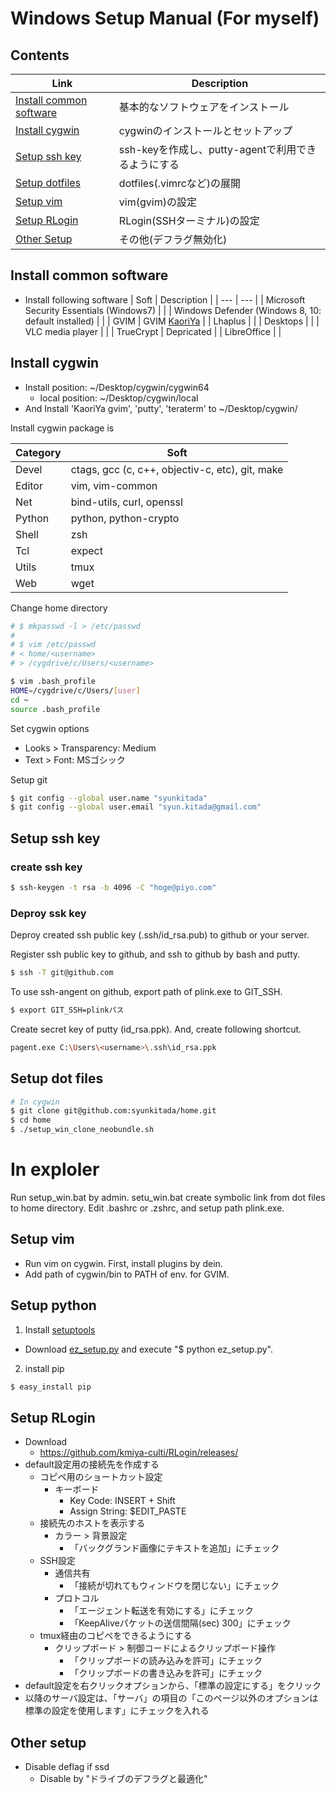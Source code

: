 # Windows Setup Manual (For myself)


## Contents
| Link | Description |
| --- | --- |
| [Install common software](#install-common-software) | 基本的なソフトウェアをインストール |
| [Install cygwin](#install-cygwin)                   | cygwinのインストールとセットアップ |
| [Setup ssh key](#setup-ssh-key)                     | ssh-keyを作成し、putty-agentで利用できるようにする |
| [Setup dotfiles](#setup-dotfiles)                   | dotfiles(.vimrcなど)の展開 |
| [Setup vim](#setup-vim)                             | vim(gvim)の設定 |
| [Setup RLogin](#setup-rlogin)                       | RLogin(SSHターミナル)の設定 |
| [Other Setup](#other-setup)                         | その他(デフラグ無効化) |



## Install common software
* Install following software
| Soft | Description |
| --- | --- |
| Microsoft Security Essentials (Windows7)            | |
| Windows Defender (Windows 8, 10: default installed) | |
| GVIM                                                | GVIM [KaoriYa](https://www.kaoriya.net/) |
| Lhaplus                                             | |
| Desktops                                            | |
| VLC media player                                    | |
| TrueCrypt                                           | Depricated |
| LibreOffice                                         | |


## Install cygwin
* Install position: ~/Desktop/cygwin/cygwin64
  * local position: ~/Desktop/cygwin/local
* And Install 'KaoriYa gvim', 'putty', 'teraterm' to ~/Desktop/cygwin/

Install cygwin package is

| Category | Soft |
| --- | --- |
| Devel  | ctags, gcc (c, c++, objectiv-c, etc), git, make |
| Editor | vim, vim-common           |
| Net    | bind-utils, curl, openssl |
| Python | python, python-crypto     |
| Shell  | zsh |
| Tcl    | expect    |
| Utils  | tmux |
| Web    | wget      |

Change home directory

``` bash
# $ mkpasswd -l > /etc/passwd
#
# $ vim /etc/passwd
# < home/<username>
# > /cygdrive/c/Users/<username>

$ vim .bash_profile
HOME=/cygdrive/c/Users/[user]
cd ~
source .bash_profile
```

Set cygwin options
* Looks > Transparency: Medium
* Text > Font: MSゴシック

Setup git

``` bash
$ git config --global user.name "syunkitada"
$ git config --global user.email "syun.kitada@gmail.com"
```

## Setup ssh key
### create ssh key
``` bash
$ ssh-keygen -t rsa -b 4096 -C "hoge@piyo.com"
```

### Deproy ssk key
Deproy created ssh public key (.ssh/id_rsa.pub) to github or your server.

Register ssh public key to github, and ssh to github by bash and putty.
``` bash
$ ssh -T git@github.com
```

To use ssh-angent on github, export path of plink.exe to GIT_SSH.
``` bash
$ export GIT_SSH=plinkパス
```

Create secret key of putty (id_rsa.ppk).
And, create following shortcut.
``` bash
pagent.exe C:\Users\<username>\.ssh\id_rsa.ppk
```


## Setup dot files
``` bash
# In cygwin
$ git clone git@github.com:syunkitada/home.git
$ cd home
$ ./setup_win_clone_neobundle.sh
```

# In exploler
Run setup_win.bat by admin.
setu_win.bat create symbolic link from dot files to home directory.
Edit .bashrc or .zshrc, and setup path plink.exe.


## Setup vim
* Run vim on cygwin. First, install plugins by dein.
* Add path of cygwin/bin to PATH of env. for GVIM.

## Setup python
1. Install [setuptools](https://pypi.python.org/pypi/setuptools)
  * Download [ez_setup.py](https://bootstrap.pypa.io/ez_setup.py) and execute "$ python ez_setup.py".
2. install pip
``` bash
$ easy_install pip
```


## Setup RLogin
* Download
    * https://github.com/kmiya-culti/RLogin/releases/
* default設定用の接続先を作成する
    * コピペ用のショートカット設定
        * キーボード
            * Key Code: INSERT + Shift
            * Assign String: $EDIT_PASTE
    * 接続先のホストを表示する
        * カラー > 背景設定
            * 「バックグランド画像にテキストを追加」にチェック
    * SSH設定
        * 通信共有
            * 「接続が切れてもウィンドウを閉じない」にチェック
        * プロトコル
            * 「エージェント転送を有効にする」にチェック
            * 「KeepAliveパケットの送信間隔(sec) 300」にチェック
    * tmux経由のコピペをできるようにする
        * クリップボード > 制御コードによるクリップボード操作
            * 「クリップボードの読み込みを許可」にチェック
            * 「クリップボードの書き込みを許可」にチェック
* default設定を右クリックオプションから、「標準の設定にする」をクリック
* 以降のサーバ設定は、「サーバ」の項目の「このページ以外のオプションは標準の設定を使用します」にチェックを入れる


## Other setup
* Disable deflag if ssd
    * Disable by "ドライブのデフラグと最適化"
